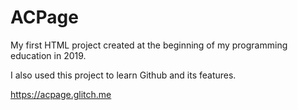 # ACPage
My first HTML project created at the beginning of my programming education in 2019.

I also used this project to learn Github and its features.

https://acpage.glitch.me

